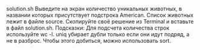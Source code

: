solution.sh
Выведите на экран количество уникальных животных, в названии которых присутствует подстрока American. Список животных лежит в файле source.
Скопируйте своё решение из Terminal и вставьте в файл solution.sh.
Подсказки:
Для подсчета количества строк используйте wc -l.
uniq убирает дубли только если они идут подряд, а не в разброс. Чтобы этого добиться, можно использовать sort.